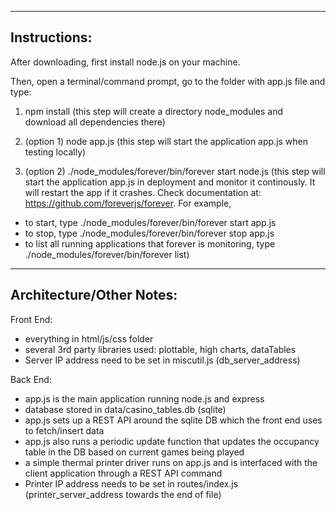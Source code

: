 --------------
Instructions:
--------------
After downloading, first install node.js on your machine. 

Then, open a terminal/command prompt, go to the folder with app.js file and type:

1. npm install 
(this step will create a directory node_modules and download all dependencies there)

2. (option 1) node app.js 
(this step will start the application app.js when testing locally)

2. (option 2) ./node_modules/forever/bin/forever start node.js
(this step will start the application app.js in deployment and monitor it continously. It will restart the app if it crashes. Check documentation at: https://github.com/foreverjs/forever. For example, 
- to start, type ./node_modules/forever/bin/forever start app.js
- to stop, type ./node_modules/forever/bin/forever stop app.js
- to list all running applications that forever is monitoring, type ./node_modules/forever/bin/forever list)
-------------------------
Architecture/Other Notes:
-------------------------

Front End: 

- everything in html/js/css folder
- several 3rd party libraries used: plottable, high charts, dataTables
- Server IP address need to be set in miscutil.js (db_server_address)

Back End: 

- app.js is the main application running node.js and express 
- database stored in data/casino_tables.db (sqlite)
- app.js sets up a REST API around the sqlite DB which the front end uses to fetch/insert data
- app.js also runs a periodic update function that updates the occupancy table in the DB based on current games being played
- a simple thermal printer driver runs on app.js and is interfaced with the client application through a REST API command
- Printer IP address needs to be set in routes/index.js (printer_server_address towards the end of file)

